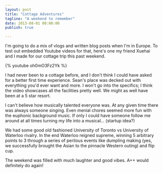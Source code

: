 ```yaml
---
layout: post
title: "Cottage Adventures"
tagline: "A weekend to remember"
date: 2013-08-01 00:00:00
publish: true

---
```


I'm going to do a mix of vlogs and written blog posts when I'm in Europe. To 
test out embedded Youtube videos for that, here's one my friend Xuehai and I 
made for our cottage trip this past weekend.

{% youtube oh0mO3Fz2Yk %}

I had never been to a cottage before, and I don't think I could have asked for a 
better first time experience. Sean's place was decked out with everything you'd 
ever want and more. I won't go into the specifics; I think the video showcases 
all the facilities pretty well. We might as well have been at a 5 star resort.

I can't believe how musically talented everyone was. At any given time there was 
always someone singing. Even menial chores seemed more fun with the euphonic 
background music. If only I could have someone follow me around at all times 
turning my life into a musical... (startup idea?)

We had some good old fashioned University of Toronto vs University of Waterloo 
rivalry. In the end Waterloo reigned supreme, winning 5 arbitrary points to 3 
through a series of perilous events like dumpling making (yes, we successfully 
brought the Asian to the pinnacle Western outing) and flip cup.

The weekend was filled with much laughter and good vibes. A++ would definitely 
do again!
